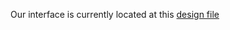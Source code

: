Our interface is currently located at this [design file](https://www.figma.com/file/baHcz99UEOscS9AGL6Szx2/Palm-Reading?type=design&node-id=104%3A147&t=HR9pgTiOpjxXK0OA-1)